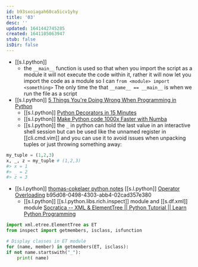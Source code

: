 ```yaml
---
id: b93sxoiagah60ca5icv1yhy
title: '03'
desc: ''
updated: 1641442745285
created: 1641105063947
stub: false
isDir: false
---
```



-  [[s.l.python]]
	- the `__main__` function is used so that when you import the script as a module it will not execute the code within it, rather it will now let you import the code as a module so I can `from <module> import <something>` The only time the that `__name__ == __main__` is when we run the file as a script
-  [[s.l.python]] [5 Things You're Doing Wrong When Programming in Python](https://www.youtube.com/watch?v=fMRzuwlqfzs&ab_channel=JackofSome)
	-  [[s.l.python]] [Python Decorators in 15 Minutes](https://www.youtube.com/watch?v=r7Dtus7N4pI&ab_channel=Kite)
	-  [[s.l.python]] [Make Python code 1000x Faster with Numba](https://www.youtube.com/watch?v=x58W9A2lnQc&ab_channel=JackofSome)
	-  [[s.l.python]] the `_` in python can hold the last value in an interactive shell session but can be used like the unnamed register in [[cli.cmd.vim]] and you can use it to avoid issues when unpacking tuples or just throwing something away:

```python
my_tuple = (1,2,3)
x, _, z = my_tuple # (1,2,3)
#> x = 1
#> _ = 2
#> z = 3
```

-  [[s.l.python]] [thomas-cokelaer python notes](https://thomas-cokelaer.info/tutorials/python/index.html)
      [[s.l.python]] [Operator Overloading](https://www.programiz.com/python-programming/operator-overloading)
  b95d08-0498-4303-abb4-02cad357e380
   -  [[s.l.python]] [[s.l.python.libs.rich.inspect]] module and [[s.df.xml]] module [Socratica -- XML & ElementTree || Python Tutorial || Learn Python Programming](https://youtu.be/j0xr0-IAqyk)

```python
import xml.etree.ElementTree as ET
from inspect import getmembers, isclass, isfunction 

# Display classes in ET module
for (name, member) in getmembers(ET, isclass):
if not name.startswith("_"):
	print( name)
```
